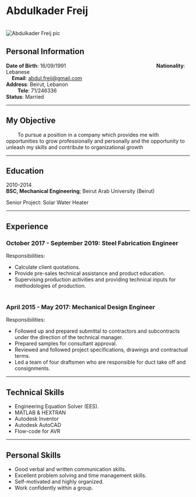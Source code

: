 # Abdulkader Freij

&nbsp; &nbsp; &nbsp; &nbsp; &nbsp; &nbsp; &nbsp; &nbsp; &nbsp; &nbsp; &nbsp; &nbsp; &nbsp; &nbsp; &nbsp; &nbsp; &nbsp; &nbsp; &nbsp; &nbsp; &nbsp; &nbsp; &nbsp; &nbsp; &nbsp; &nbsp; &nbsp; &nbsp; &nbsp; &nbsp; &nbsp; &nbsp; &nbsp; &nbsp; &nbsp; &nbsp; &nbsp; &nbsp; &nbsp; &nbsp; &nbsp; &nbsp; &nbsp; &nbsp; &nbsp; &nbsp; &nbsp; &nbsp; &nbsp; &nbsp;![Abdulkader Freij pic](/33572301_20191031122133.jpeg "Logo Title Text 1")

## Personal Information

**Date of Birth**: 16/09/1991 &nbsp; &nbsp; &nbsp; &nbsp; &nbsp; &nbsp; &nbsp; &nbsp; &nbsp; &nbsp; &nbsp; &nbsp; &nbsp; &nbsp; &nbsp; &nbsp; &nbsp; &nbsp; &nbsp; &nbsp; &nbsp; &nbsp; &nbsp; &nbsp; &nbsp; &nbsp; &nbsp; &nbsp; &nbsp; &nbsp; &nbsp; **Nationality**: Lebanese </br>
&nbsp; &nbsp; **Email**: [abdul.freij@gmail.com](abdul.freij@gmail.com) &nbsp; &nbsp; &nbsp; &nbsp; &nbsp; &nbsp; &nbsp; &nbsp; &nbsp; &nbsp; &nbsp; &nbsp; &nbsp; &nbsp; &nbsp; &nbsp; &nbsp; &nbsp; &nbsp; &nbsp; &nbsp; &nbsp; &nbsp; &nbsp; &nbsp; &nbsp; &nbsp; &nbsp; &nbsp; &nbsp;
**Address**: Beirut, Lebanon  
 &nbsp; &nbsp; &nbsp; &nbsp; **Tele**: 71/246336 &nbsp; &nbsp; &nbsp; &nbsp; &nbsp; &nbsp; &nbsp; &nbsp; &nbsp; &nbsp; &nbsp; &nbsp; &nbsp; &nbsp; &nbsp; &nbsp; &nbsp; &nbsp; &nbsp; &nbsp; &nbsp; &nbsp; &nbsp; &nbsp; &nbsp; &nbsp; &nbsp; &nbsp; &nbsp; &nbsp; &nbsp; &nbsp; &nbsp; &nbsp; &nbsp; &nbsp; &nbsp; &nbsp; &nbsp; &nbsp; &nbsp; &nbsp; &nbsp; &nbsp; **Status**: Married

---

## My Objective

&nbsp; &nbsp; &nbsp; &nbsp; To pursue a position in a company which provides me with opportunities to grow professionally and personally and the opportunity to unleash my skills and contribute to organizational growth

---

## Education

2010-2014 </br>
**BSC, Mechanical Engineering**; Beirut Arab University (Beirut)

Senior Project: Solar Water Heater

---

## Experience

### October 2017 - September 2019: Steel Fabrication Engineer

Responsibilities: </br>

- Calculate client quotations.
- Provide pre-sales technical assistance and product education.
- Supervising production activities and providing technical inputs for methodologies of production. </br> </br>

### April 2015 - May 2017: Mechanical Design Engineer

Responsibilities: </br>

- Followed up and prepared submittal to contractors and subcontracts under the direction of the technical manager.
- Prepared samples for consultant approval.
- Reviewed and followed project specifications, drawings and contractual terms.
- Led a team of four draftsmen who are responsible for duct take off and consignments.

---

## Technical Skills

- Engineering Equation Solver (EES).
- MATLAB & HEXTRAN
- Autodesk Inventor
- Autodesk AutoCAD
- Flow-code for AVR

---

## Personal Skills

- Good verbal and written communication skills.
- Excellent problem solving and time management skills.
- Self-motivated and highly organized.
- Work confidently within a group.

